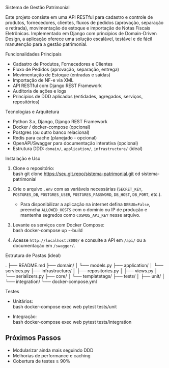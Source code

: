 Sistema de Gestão Patrimonial

Este projeto consiste em uma API RESTful para cadastro e controle de produtos, fornecedores, clientes, fluxos de pedidos (aprovação, separação e retirada), movimentação de estoque e importação de Notas Fiscais Eletrônicas. Implementado em Django com princípios de Domain-Driven Design, a aplicação oferece uma solução escalável, testável e de fácil manutenção para a gestão patrimonial.

Funcionalidades Principais

- Cadastro de Produtos, Fornecedores e Clientes  
- Fluxo de Pedidos (aprovação, separação, entrega)  
- Movimentação de Estoque (entradas e saídas)  
- Importação de NF-e via XML  
- API RESTful com Django REST Framework  
- Auditoria de ações e logs  
- Princípios de DDD aplicados (entidades, agregados, serviços, repositórios)

Tecnologias e Arquitetura

- Python 3.x, Django, Django REST Framework  
- Docker / docker-compose (opcional)  
- Postgres (ou outro banco relacional)  
- Redis para cache (planejado - opcional)  
- OpenAPI/Swagger para documentação interativa (opcional)  
- Estrutura DDD: `domain/`, `application/`, `infrastructure/` (ideal)

Instalação e Uso

1. Clone o repositório:  
   bash
   git clone https://seu.git.repo/sistema-patrimonial.git
   cd sistema-patrimonial
   
2. Crie o arquivo `.env` com as variáveis necessárias (`SECRET_KEY`, `POSTGRES_DB`,
   `POSTGRES_USER`, `POSTGRES_PASSWORD`, `DB_HOST`, `DB_PORT`, etc.).
   - Para disponibilizar a aplicação na internet defina `DEBUG=False`,
     preencha `ALLOWED_HOSTS` com o domínio ou IP de produção e
     mantenha segredos como `COSMOS_API_KEY` nesse arquivo.
3. Levante os serviços com Docker Compose:  
   bash
   docker-compose up --build
   
4. Acesse `http://localhost:8000/` e consulte a API em `/api/` ou a documentação em `/swagger/`.

Estrutura de Pastas (ideal)

.
├── README.md
├── domain/
│   └── models.py
├── application/
│   └── services.py
├── infrastructure/
│   ├── repositories.py
│   ├── views.py
│   └── serializers.py
├── core/
│   └── templatetags/
├── tests/
│   ├── unit/
│   └── integration/
└── docker-compose.yml


Testes

- Unitários:  
  bash
  docker-compose exec web pytest tests/unit
  
- Integração:  
  bash
  docker-compose exec web pytest tests/integration
  

## Próximos Passos

- Modularizar ainda mais seguindo DDD  
- Melhorias de performance e caching  
- Cobertura de testes ≥ 90%

